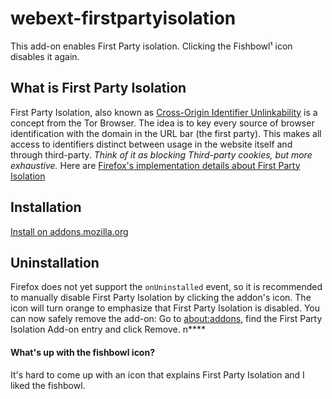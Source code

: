 # webext-firstpartyisolation

This add-on enables First Party isolation. Clicking the Fishbowl¹ icon
disables it again.

## What is First Party Isolation ##
First Party Isolation, also known as
[Cross-Origin Identifier Unlinkability](https://www.torproject.org/projects/torbrowser/design/#identifier-linkability)
is a concept from the Tor Browser.
The idea is to key every source of browser identification with the domain
in the URL bar (the first party). This makes all access to identifiers
distinct between usage in the website itself and through third-party. *Think
of it as blocking Third-party cookies, but more exhaustive.*
Here are [Firefox's implementation details about First Party Isolation](https://wiki.mozilla.org/Security/FirstPartyIsolation)

## Installation
[Install on addons.mozilla.org](https://addons.mozilla.org/en-US/firefox/addon/first-party-isolation/)

## Uninstallation
Firefox does not yet support the `onUninstalled` event, so it is recommended
to manually disable First Party Isolation by clicking the addon's icon. The
icon will turn orange to emphasize that First Party Isolation is disabled.
You can now safely remove the add-on: Go to [about:addons](about:addons),
find the First Party Isolation Add-on entry and click Remove.
n****
#### What's up with the fishbowl icon?
It's hard to come up with an icon that explains First Party Isolation and
I liked the fishbowl. 